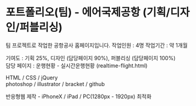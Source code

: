 # 포트폴리오(팀) - 에어국제공항 (기획/디자인/퍼블리싱)

팀 프로젝트로 작업한 공항공사 홈페이지입니다.
작업인원 : 4명
작업기간 : 약 1개월

기여도 : 기획 25%, 디자인 (담당페이지 90%), 퍼블리싱 (담당페이지 100%)<br>
담당 페이지 : 운행현황 - 실시간운행현황 (realtime-flight.html)

HTML / CSS / jQuery <br>
photoshop / illustrator / bracket / github

반응형웹 제작 - iPhoneX / iPad / PC(1280px - 1920px) 최적화
